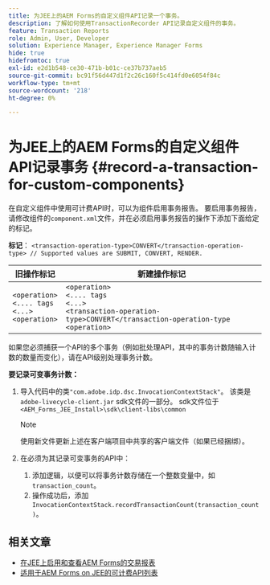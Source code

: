 ```yaml
---
title: 为JEE上的AEM Forms的自定义组件API记录一个事务。
description: 了解如何使用TransactionRecorder API记录自定义组件的事务。
feature: Transaction Reports
role: Admin, User, Developer
solution: Experience Manager, Experience Manager Forms
hide: true
hidefromtoc: true
exl-id: e2d1b548-ce30-471b-b01c-ce37b737aeb5
source-git-commit: bc91f56d447d1f2c26c160f5c414fd0e6054f84c
workflow-type: tm+mt
source-wordcount: '218'
ht-degree: 0%

---
```


# 为JEE上的AEM Forms的自定义组件API记录事务 {#record-a-transaction-for-custom-components}

在自定义组件中使用可计费API时，可以为组件启用事务报告。 要启用事务报告，请修改组件的`component.xml`文件，并在必须启用事务报告的操作下添加下面给定的标记。

**标记**： `<transaction-operation-type>CONVERT</transaction-operation-type> // Supported values are SUBMIT, CONVERT, RENDER.`

| 旧操作标记 | 新建操作标记 |
| ----------- | ----------- |
| `<operation>`<br> `<.... tags`<br>`<...>`<br>`<operation>` | `<operation>`<br> `<.... tags`<br>`<...>`<br>`<transaction-operation-type>CONVERT</transaction-operation-type`<br>`<operation>` |

如果您必须捕获一个API的多个事务（例如批处理API，其中的事务计数随输入计数的数量而变化），请在API级别处理事务计数。

**要记录可变事务计数：**

1. 导入代码中的类`"com.adobe.idp.dsc.InvocationContextStack"`。 该类是`adobe-livecycle-client.jar` sdk文件的一部分。 sdk文件位于`<AEM_Forms_JEE_Install>\sdk\client-libs\common`

   >[!NOTE]
   > 使用新文件更新上述在客户端项目中共享的客户端文件（如果已经捆绑）。

1. 在必须为其记录可变事务的API中：
   1. 添加逻辑，以便可以将事务计数存储在一个整数变量中，如`transaction_count`。
   1. 操作成功后，添加`InvocationContextStack.recordTransactionCount(transaction_count)`。

<!--For example, you can set count for your custom component by importing class `"com.adobe.idp.dsc.InvocationContextStack"` in the code available at `adobe-livecycle-client.jar`  and determine the transaction count basis API input/result and add (In this case we add count is equal to 3):
`InvocationContextStack.recordTransactionCount(<count>).` to 
`InvocationContextStack.recordTransactionCount(3)`.-->

## 相关文章

* [在JEE上启用和查看AEM Forms的交易报表](/help/forms/using/transaction-report-overview-jee.md)
* [适用于AEM Forms on JEE的可计费API列表](/help/forms/using/transaction-reports-billable-apis-jee.md)
